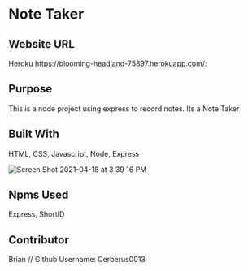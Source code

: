 # Note Taker 


## Website URL

Heroku https://blooming-headland-75897.herokuapp.com/:



## Purpose
This is a node project using express to record notes. Its a Note Taker

## Built With
HTML,
CSS,
Javascript,
Node,
Express

![Screen Shot 2021-04-18 at 3 39 16 PM](https://user-images.githubusercontent.com/76604281/115163145-4cbfb680-a05c-11eb-86e7-63cf855330e3.png)




## Npms Used
Express,
ShortID





## Contributor

Brian // Github Username: Cerberus0013
